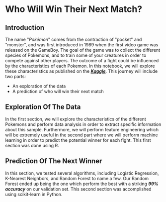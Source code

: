 # Who Will Win Their Next Match?

## Introduction
The name "_Pokémon_" comes from the contraction of "pocket" and "monster", and was first introduced in 1989 when the first video game was released on the GameBoy. The goal of the game was to collect the different species of Pokemons, and to train some of your creatures in order to compete against other players. The outcome of a fight could be influenced by the characteristics of each Pokemon. 
In this notebook, we will explore these characteristics as published on the **_[Kaggle](https://www.kaggle.com/terminus7/pokemon-challenge)_**. This journey will include two parts: 
  - An exploration of the data
  - A prediction of who will win their next match

## Exploration Of The Data
In the first section, we will explore the characteristics of the different Pokemons and perform data analysis in order to extract specific information about this sample. Furthermore, we will perform feature engineering which will be extremely useful in the second part where we will perform machine learning in order to predict the potential winner for each fight. This first section was done using R.

## Prediction Of The Next Winner
In this section, we tested several algorithms, including Logistic Regression, K-Nearest Neighbors, and Random Forest to name a few. Our Random Forest ended up being the one which perform the best with a striking **_99% accuracy_** on our validation set. This second section was accomplished using scikit-learn in Python. 
